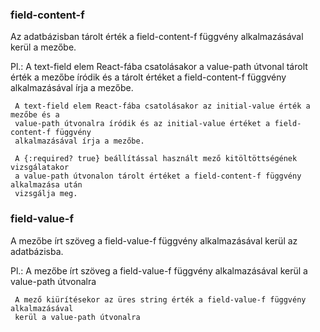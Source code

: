 
### field-content-f

Az adatbázisban tárolt érték a field-content-f függvény alkalmazásával kerül a mezőbe.

Pl.: A text-field elem React-fába csatolásakor a value-path útvonal tárolt érték a
     mezőbe íródik és a tárolt értéket a field-content-f függvény alkalmazásával írja
     a mezőbe.

     A text-field elem React-fába csatolásakor az initial-value érték a mezőbe és a
     value-path útvonalra íródik és az initial-value értéket a field-content-f függvény
     alkalmazásával írja a mezőbe.

     A {:required? true} beállítással használt mező kitöltöttségének vizsgálatakor
     a value-path útvonalon tárolt értéket a field-content-f függvény alkalmazása után
     vizsgálja meg.

### field-value-f

A mezőbe írt szöveg a field-value-f függvény alkalmazásával kerül az adatbázisba.

Pl.: A mezőbe írt szöveg a field-value-f függvény alkalmazásával kerül a value-path
     útvonalra

     A mező kiürítésekor az üres string érték a field-value-f függvény alkalmazásával
     kerül a value-path útvonalra
